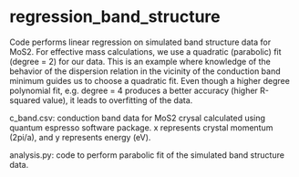 # regression_band_structure

Code performs linear regression on simulated band structure data for MoS2. For effective mass calculations, we use a quadratic (parabolic) fit (degree = 2) for our data. This is an example where knowledge of the behavior  of the dispersion relation in the vicinity of the conduction band minimum  guides us to choose a quadratic fit. Even though a higher degree polynomial fit, e.g. degree = 4 produces a better accuracy (higher R-squared value), it leads to overfitting of the data.

c_band.csv: conduction band data for MoS2 crysal calculated using quantum espresso software package. x represents crystal momentum (2pi/a), and y represents energy (eV).

analysis.py: code to perform parabolic fit of the simulated band structure data.
